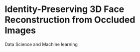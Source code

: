 # Identity-Preserving 3D Face Reconstruction from Occluded Images
 Data Science and Machine learning
